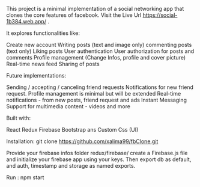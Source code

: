 This project is a minimal implementation of a social networking app that clones the core features of facebook.  Visit the Live Url https://social-1b384.web.app/ .

It explores functionalities like:

Create new account
Writing posts (text and image only)
commenting posts (text only)
Liking posts
User authentication
User authorization for posts and comments
Profile management (Change Infos, profile and cover picture)
Real-time news feed
Sharing of posts

Future implementations:

Sending / accepting / canceling friend requests
Notifications for new friend request.
Profile management is minimal but will be extended
Real-time notifications - from new posts, friend request and ads
Instant Messaging
Support for multimedia content - videos and more


Built with:

React
Redux
Firebase
Bootstrap ans Custom Css (UI)


Installation:
git clone https://github.com/xalima99/fbClone.git

Provide your firebase infos folder redux/firebase/
create a Firebase.js file and initialize your firebase app using your keys. Then export db as default, and auth, timestamp and storage as named exports.

Run : npm start
